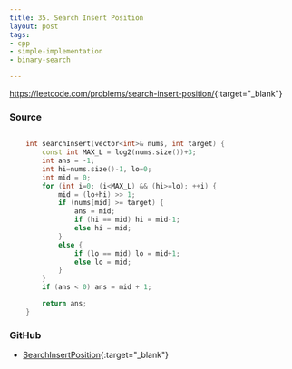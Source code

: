```yaml
---
title: 35. Search Insert Position
layout: post
tags:
- cpp
- simple-implementation
- binary-search

---
```


<https://leetcode.com/problems/search-insert-position/>{:target="_blank"}

### Source

```cpp

    int searchInsert(vector<int>& nums, int target) {
        const int MAX_L = log2(nums.size())+3;
        int ans = -1;
        int hi=nums.size()-1, lo=0;
        int mid = 0;
        for (int i=0; (i<MAX_L) && (hi>=lo); ++i) {
            mid = (lo+hi) >> 1;
            if (nums[mid] >= target) {
                ans = mid;
                if (hi == mid) hi = mid-1;
                else hi = mid;
            }
            else {
                if (lo == mid) lo = mid+1;
                else lo = mid;
            }
        }
        if (ans < 0) ans = mid + 1;

        return ans;
    }
```

### GitHub

- [SearchInsertPosition](<https://github.com/coolwindjo/algoguru/tree/master/_posts/Done/SearchInsertPosition>){:target="_blank"}
